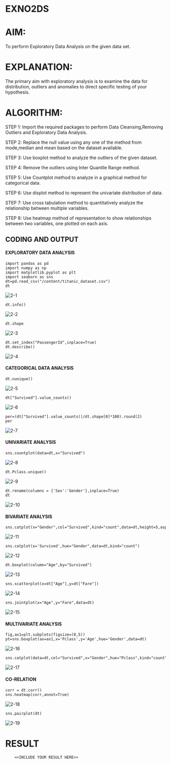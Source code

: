 # EXNO2DS
# AIM:
To perform Exploratory Data Analysis on the given data set.
      
# EXPLANATION:
  The primary aim with exploratory analysis is to examine the data for distribution, outliers and anomalies to direct specific testing of your hypothesis.
  
# ALGORITHM:
STEP 1: Import the required packages to perform Data Cleansing,Removing Outliers and Exploratory Data Analysis.

STEP 2: Replace the null value using any one of the method from mode,median and mean based on the dataset available.

STEP 3: Use boxplot method to analyze the outliers of the given dataset.

STEP 4: Remove the outliers using Inter Quantile Range method.

STEP 5: Use Countplot method to analyze in a graphical method for categorical data.

STEP 6: Use displot method to represent the univariate distribution of data.

STEP 7: Use cross tabulation method to quantitatively analyze the relationship between multiple variables.

STEP 8: Use heatmap method of representation to show relationships between two variables, one plotted on each axis.

## CODING AND OUTPUT
#### EXPLORATORY DATA ANALYSIS
```
import pandas as pd
import numpy as np
import matplotlib.pyplot as plt
import seaborn as sns
dt=pd.read_csv("/content/titanic_dataset.csv")
dt
```
![2-1](https://github.com/Divya110205/EXNO2DS/assets/119404855/d12e34b6-a208-46d2-9e02-2860002e8089)

```
dt.info()
```
![2-2](https://github.com/Divya110205/EXNO2DS/assets/119404855/729875bb-e3fc-4c91-89da-883bc2400d29)

```
dt.shape
```
![2-3](https://github.com/Divya110205/EXNO2DS/assets/119404855/a0eef082-ae2d-4d5c-ad46-419a4daf7e98)

```
dt.set_index("PassengerId",inplace=True)
dt.describe()
```
![2-4](https://github.com/Divya110205/EXNO2DS/assets/119404855/c8b82f77-4b64-41f4-b8c6-6da80df4791b)

#### CATEGORICAL DATA ANALYSIS
```
dt.nunique()
```
![2-5](https://github.com/Divya110205/EXNO2DS/assets/119404855/24404bf7-7cbe-4dfe-934e-4df366660737)

```
dt["Survived"].value_counts()
```
![2-6](https://github.com/Divya110205/EXNO2DS/assets/119404855/018abaad-a788-4cf6-b2ae-a2ab28772793)

```
per=(dt["Survived"].value_counts()/dt.shape[0]*100).round(2)
per
```
![2-7](https://github.com/Divya110205/EXNO2DS/assets/119404855/44a97d7b-081e-470b-b88a-130d20867e4d)

#### UNIVARIATE ANALYSIS
```
sns.countplot(data=dt,x="Survived")
```
![2-8](https://github.com/Divya110205/EXNO2DS/assets/119404855/6923fca1-1bb8-426b-8913-bf5efc5f8870)

```
dt.Pclass.unique()
```
![2-9](https://github.com/Divya110205/EXNO2DS/assets/119404855/d506691d-69cd-4ec5-be17-d1e34caa37cc)


```
dt.rename(columns = {'Sex':'Gender'},inplace=True)
dt
```
![2-10](https://github.com/Divya110205/EXNO2DS/assets/119404855/af221019-adaa-4f5f-85a6-3f4b13d0cb33)

#### BIVARIATE ANALYSIS
```
sns.catplot(x="Gender",col="Survived",kind="count",data=dt,height=5,aspect=.7)
```
![2-11](https://github.com/Divya110205/EXNO2DS/assets/119404855/59a84a4b-8b93-4896-9a7d-0b5046695f72)


```
sns.catplot(x='Survived',hue="Gender",data=dt,kind="count")
```
![2-12](https://github.com/Divya110205/EXNO2DS/assets/119404855/cac9226f-2cb4-4693-99ab-aa262cd28e3a)


```
dt.boxplot(column="Age",by="Survived")
```
![2-13](https://github.com/Divya110205/EXNO2DS/assets/119404855/17ab0861-c128-47e7-a313-116bedd8e100)


```
sns.scatterplot(x=dt["Age"],y=dt["Fare"])
```
![2-14](https://github.com/Divya110205/EXNO2DS/assets/119404855/359b469f-9633-44f0-aa1b-d7474f573f2a)


```
sns.jointplot(x="Age",y="Fare",data=dt)
```
![2-15](https://github.com/Divya110205/EXNO2DS/assets/119404855/290d6166-e4f3-471b-8582-72600004084f)


#### MULTIVARIATE ANALYSIS
```
fig,ax1=plt.subplots(figsize=(8,5))
pt=sns.boxplot(ax=ax1,x='Pclass',y='Age',hue='Gender',data=dt)
```
![2-16](https://github.com/Divya110205/EXNO2DS/assets/119404855/cfad821e-1d27-4c6d-96da-a43c261076c6)


```
sns.catplot(data=dt,col="Survived",x="Gender",hue="Pclass",kind="count")
```
![2-17](https://github.com/Divya110205/EXNO2DS/assets/119404855/633922ee-abf2-400f-bd54-1e6d0533467e)


#### CO-RELATION
```
corr = dt.corr()
sns.heatmap(corr,annot=True)
```
![2-18](https://github.com/Divya110205/EXNO2DS/assets/119404855/b567f5df-36f7-4dd0-9948-248e116c1514)

```
sns.pairplot(dt)
```
![2-19](https://github.com/Divya110205/EXNO2DS/assets/119404855/fff650c4-8ab7-4bbd-b4d9-043659f1a7fe)



# RESULT
        <<INCLUDE YOUR RESULT HERE>>
